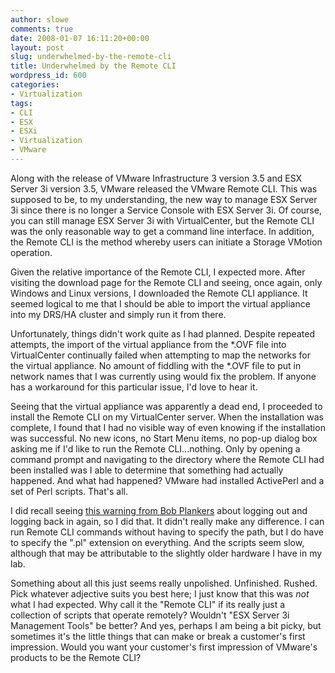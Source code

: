 ```yaml
---
author: slowe
comments: true
date: 2008-01-07 16:11:20+00:00
layout: post
slug: underwhelmed-by-the-remote-cli
title: Underwhelmed by the Remote CLI
wordpress_id: 600
categories:
- Virtualization
tags:
- CLI
- ESX
- ESXi
- Virtualization
- VMware
---
```


Along with the release of VMware Infrastructure 3 version 3.5 and ESX Server 3i version 3.5, VMware released the VMware Remote CLI. This was supposed to be, to my understanding, the new way to manage ESX Server 3i since there is no longer a Service Console with ESX Server 3i. Of course, you can still manage ESX Server 3i with VirtualCenter, but the Remote CLI was the only reasonable way to get a command line interface. In addition, the Remote CLI is the method whereby users can initiate a Storage VMotion operation.

Given the relative importance of the Remote CLI, I expected more. After visiting the download page for the Remote CLI and seeing, once again, only Windows and Linux versions, I downloaded the Remote CLI appliance. It seemed logical to me that I should be able to import the virtual appliance into my DRS/HA cluster and simply run it from there.

Unfortunately, things didn't work quite as I had planned. Despite repeated attempts, the import of the virtual appliance from the *.OVF file into VirtualCenter continually failed when attempting to map the networks for the virtual appliance. No amount of fiddling with the *.OVF file to put in network names that I was currently using would fix the problem. If anyone has a workaround for this particular issue, I'd love to hear it.

Seeing that the virtual appliance was apparently a dead end, I proceeded to install the Remote CLI on my VirtualCenter server. When the installation was complete, I found that I had no visible way of even knowing if the installation was successful. No new icons, no Start Menu items, no pop-up dialog box asking me if I'd like to run the Remote CLI...nothing. Only by opening a command prompt and navigating to the directory where the Remote CLI had been installed was I able to determine that something had actually happened. And what had happened? VMware had installed ActivePerl and a set of Perl scripts. That's all.

I did recall seeing [this warning from Bob Plankers](http://lonesysadmin.net/2007/12/11/vmware-rcli-windows-and-libxml2-errors/) about logging out and logging back in again, so I did that. It didn't really make any difference. I can run Remote CLI commands without having to specify the path, but I do have to specify the ".pl" extension on everything. And the scripts seem slow, although that may be attributable to the slightly older hardware I have in my lab.

Something about all this just seems really unpolished. Unfinished. Rushed. Pick whatever adjective suits you best here; I just know that this was _not_ what I had expected. Why call it the "Remote CLI" if its really just a collection of scripts that operate remotely? Wouldn't "ESX Server 3i Management Tools" be better? And yes, perhaps I am being a bit picky, but sometimes it's the little things that can make or break a customer's first impression. Would you want your customer's first impression of VMware's products to be the Remote CLI?
